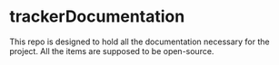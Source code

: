 # trackerDocumentation

This repo is designed to hold all the documentation necessary for the project. All the items are supposed to be open-source.
